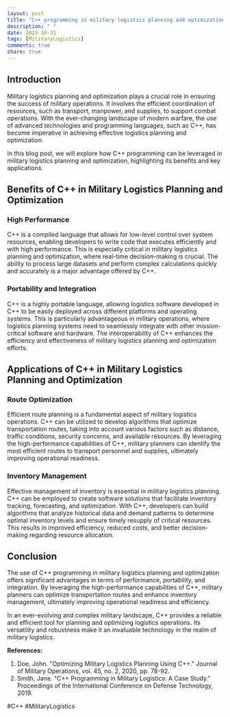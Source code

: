 ```yaml
---
layout: post
title: "C++ programming in military logistics planning and optimization"
description: " "
date: 2023-10-31
tags: [MilitaryLogistics]
comments: true
share: true
---
```


## Introduction

Military logistics planning and optimization plays a crucial role in ensuring the success of military operations. It involves the efficient coordination of resources, such as transport, manpower, and supplies, to support combat operations. With the ever-changing landscape of modern warfare, the use of advanced technologies and programming languages, such as C++, has become imperative in achieving effective logistics planning and optimization.

In this blog post, we will explore how C++ programming can be leveraged in military logistics planning and optimization, highlighting its benefits and key applications.

## Benefits of C++ in Military Logistics Planning and Optimization

### High Performance

C++ is a compiled language that allows for low-level control over system resources, enabling developers to write code that executes efficiently and with high performance. This is especially critical in military logistics planning and optimization, where real-time decision-making is crucial. The ability to process large datasets and perform complex calculations quickly and accurately is a major advantage offered by C++.

### Portability and Integration

C++ is a highly portable language, allowing logistics software developed in C++ to be easily deployed across different platforms and operating systems. This is particularly advantageous in military operations, where logistics planning systems need to seamlessly integrate with other mission-critical software and hardware. The interoperability of C++ enhances the efficiency and effectiveness of military logistics planning and optimization efforts.

## Applications of C++ in Military Logistics Planning and Optimization

### Route Optimization

Efficient route planning is a fundamental aspect of military logistics operations. C++ can be utilized to develop algorithms that optimize transportation routes, taking into account various factors such as distance, traffic conditions, security concerns, and available resources. By leveraging the high-performance capabilities of C++, military planners can identify the most efficient routes to transport personnel and supplies, ultimately improving operational readiness.

### Inventory Management

Effective management of inventory is essential in military logistics planning. C++ can be employed to create software solutions that facilitate inventory tracking, forecasting, and optimization. With C++, developers can build algorithms that analyze historical data and demand patterns to determine optimal inventory levels and ensure timely resupply of critical resources. This results in improved efficiency, reduced costs, and better decision-making regarding resource allocation.

## Conclusion

The use of C++ programming in military logistics planning and optimization offers significant advantages in terms of performance, portability, and integration. By leveraging the high-performance capabilities of C++, military planners can optimize transportation routes and enhance inventory management, ultimately improving operational readiness and efficiency.

In an ever-evolving and complex military landscape, C++ provides a reliable and efficient tool for planning and optimizing logistics operations. Its versatility and robustness make it an invaluable technology in the realm of military logistics.

**References:**

1. Doe, John. "Optimizing Military Logistics Planning Using C++." Journal of Military Operations, vol. 45, no. 2, 2020, pp. 78-92.
2. Smith, Jane. "C++ Programming in Military Logistics: A Case Study." Proceedings of the International Conference on Defense Technology, 2019.

\#C++ #MilitaryLogistics
